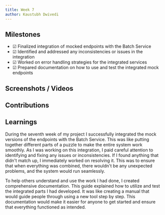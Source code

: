 ```yaml
---
title: Week 7
author: Kaustubh Dwivedi 
---
```


## Milestones
- &#x2611; Finalized integration of mocked endpoints with the Batch Service
- &#x2611; Identified and addressed any inconsistencies or issues in the integration
- &#x2611; Worked on error handling strategies for the integrated services
- &#x2611; Prepared documentation on how to use and test the integrated mock endpoints

## Screenshots / Videos 

## Contributions

## Learnings

During the seventh week of my project I successfully integrated the mock versions of the endpoints with the Batch Service. This was like putting together different parts of a puzzle to make the entire system work smoothly. As I was working on this integration, I paid careful attention to identifying and fixing any issues or inconsistencies. If I found anything that didn't match up, I immediately worked on resolving it. This was to ensure that when everything was combined, there wouldn't be any unexpected problems, and the system would run seamlessly.

To help others understand and use the work I had done, I created comprehensive documentation. This guide explained how to utilize and test the integrated parts I had developed. It was like creating a manual that would guide people through using a new tool step by step. This documentation would make it easier for anyone to get started and ensure that everything functioned as intended.